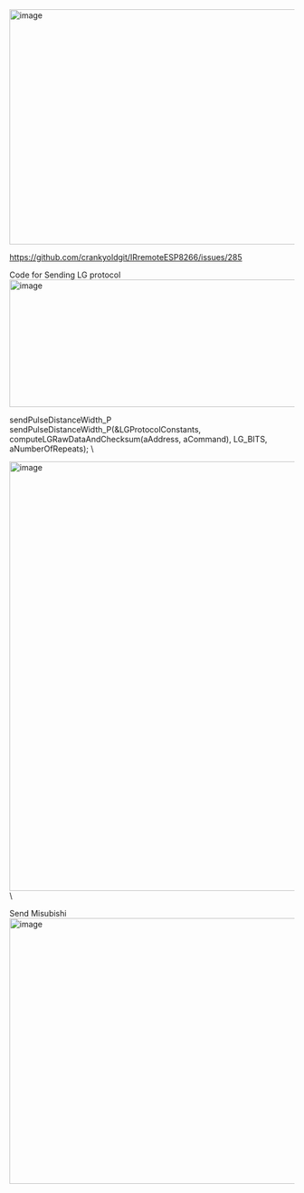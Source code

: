 <img width="774" height="415" alt="image" src="https://github.com/user-attachments/assets/9fee9f2a-2365-49b8-9ece-8867fc1b0951" />

https://github.com/crankyoldgit/IRremoteESP8266/issues/285

Code for Sending LG protocol
<img width="961" height="225" alt="image" src="https://github.com/user-attachments/assets/a24e6615-485c-42ee-9afa-f005f908675e" />

sendPulseDistanceWidth_P \
sendPulseDistanceWidth_P(&LGProtocolConstants, computeLGRawDataAndChecksum(aAddress, aCommand), LG_BITS, aNumberOfRepeats); \

<img width="1227" height="758" alt="image" src="https://github.com/user-attachments/assets/fc94c84f-abf2-43f7-bd2c-1d3eecc28a72" /> \

Send Misubishi
<img width="972" height="469" alt="image" src="https://github.com/user-attachments/assets/1c29a816-de8d-4a00-9b38-9eba6634133a" />


